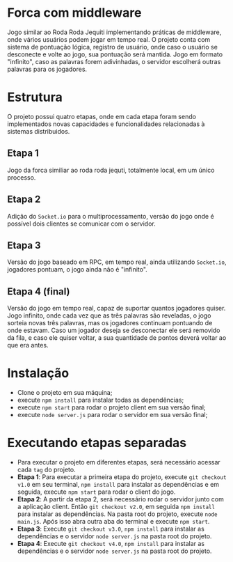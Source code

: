 # Forca com middleware
 Jogo similar ao Roda Roda Jequiti implementando práticas de middleware, onde vários usuários podem jogar em tempo real. O projeto conta com sistema de pontuação lógica, registro de usuário, onde caso o usuário se desconecte e volte ao jogo, sua pontuação será mantida. Jogo em formato "infinito", caso as palavras forem adivinhadas, o servidor escolherá outras palavras para os jogadores.

# Estrutura
O projeto possui quatro etapas, onde em cada etapa foram sendo implementados novas capacidades e funcionalidades relacionadas à sistemas distribuidos.
  ## Etapa 1
   Jogo da forca similiar ao roda roda jequti, totalmente local, em um único processo.
  ## Etapa 2
   Adição do `Socket.io` para o multiprocessamento, versão do jogo onde é possível dois clientes se comunicar com o servidor.
  ## Etapa 3
  Versão do jogo baseado em RPC, em tempo real, ainda utilizando `Socket.io`, jogadores pontuam, o jogo ainda não é "infinito".
  ## Etapa 4 (final)
  Versão do jogo em tempo real, capaz de suportar quantos jogadores quiser. Jogo infinito, onde cada vez que as três palavras são reveladas, o jogo sorteia novas três palavras, mas os jogadores continuam pontuando de onde estavam. Caso um jogador deseja se desconectar ele será removido da fila, e caso ele quiser voltar, a sua quantidade de pontos deverá voltar ao que era antes.
  
# Instalação
* Clone o projeto em sua máquina;
* execute `npm install` para instalar todas as dependências;
* execute `npm start` para rodar o projeto client em sua versão final;
* execute `node server.js` para rodar o servidor em sua versão final;

# Executando etapas separadas
* Para executar o projeto em diferentes etapas, será necessário acessar cada `tag` do projeto.
* **Etapa 1**: Para executar a primeira etapa do projeto, execute `git checkout v1.0` em seu terminal, `npm install` para instalar as dependências e em seguida, execute `npm start` para rodar o client do jogo.
* **Etapa 2**: A partir da etapa 2, será necessário rodar o servidor junto com a aplicação client. Então `git checkout v2.0`, em seguida `npm install` para instalar as dependências. Na pasta root do projeto, execute `node main.js`. Após isso abra outra aba do terminal e execute `npm start`.
* **Etapa 3**: Execute `git checkout v3.0`, `npm install` para instalar as dependências e o servidor `node server.js` na pasta root do projeto.
* **Etapa 4**: Execute `git checkout v4.0`, `npm install` para instalar as dependências e o servidor `node server.js` na pasta root do projeto.
